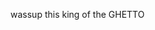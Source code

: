 wassup this king of the GHETTO

<!---
Dbmiles99/Dbmiles99 is a ✨ special ✨ repository because its `README.md` (this file) appears on your GitHub profile.
You can click the Preview link to take a look at your changes.
--->
